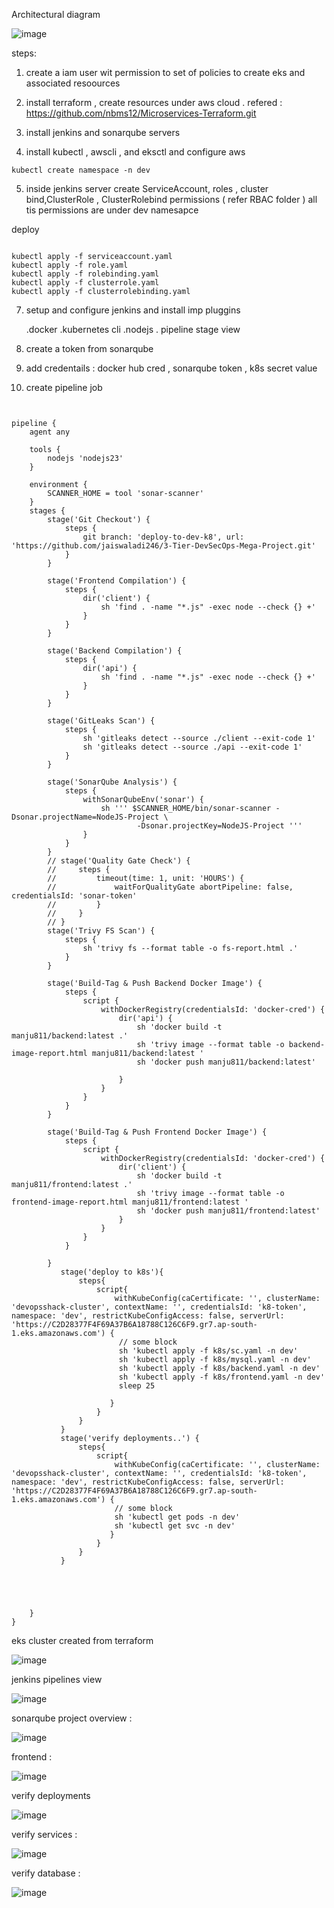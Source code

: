 

Architectural diagram 

![image](https://github.com/user-attachments/assets/633b1e62-5596-438e-b5db-77617559cbe0)

steps:

1. create a iam user wit permission to set of policies to create eks and associated resoources

2. install terraform , create resources under aws cloud .
   refered : https://github.com/nbms12/Microservices-Terraform.git


3. install jenkins and sonarqube servers

4. install kubectl , awscli , and eksctl and configure aws 

```
kubectl create namespace -n dev

```
5. inside jenkins server create ServiceAccount, roles , cluster bind,ClusterRole , ClusterRolebind permissions ( refer RBAC folder )  all tis permissions are under dev namesapce

deploy 

```

kubectl apply -f serviceaccount.yaml
kubectl apply -f role.yaml
kubectl apply -f rolebinding.yaml
kubectl apply -f clusterrole.yaml
kubectl apply -f clusterrolebinding.yaml

```

7. setup and configure jenkins  and install  imp pluggins

   .docker
   .kubernetes cli
   .nodejs
   . pipeline stage view


8. create a token from sonarqube

9. add credentails : docker hub cred , sonarqube token , k8s secret value

10. create pipeline job

```


pipeline {
    agent any
    
    tools {
        nodejs 'nodejs23'
    }

    environment {
        SCANNER_HOME = tool 'sonar-scanner'
    }
    stages {
        stage('Git Checkout') {
            steps {
                git branch: 'deploy-to-dev-k8', url: 'https://github.com/jaiswaladi246/3-Tier-DevSecOps-Mega-Project.git'
            }
        }
        
        stage('Frontend Compilation') {
            steps {
                dir('client') {
                    sh 'find . -name "*.js" -exec node --check {} +'
                }
            }
        }
        
        stage('Backend Compilation') {
            steps {
                dir('api') {
                    sh 'find . -name "*.js" -exec node --check {} +'
                }
            }
        }
        
        stage('GitLeaks Scan') {
            steps {
                sh 'gitleaks detect --source ./client --exit-code 1'
                sh 'gitleaks detect --source ./api --exit-code 1'
            }
        }
        
        stage('SonarQube Analysis') {
            steps {
                withSonarQubeEnv('sonar') {
                    sh ''' $SCANNER_HOME/bin/sonar-scanner -Dsonar.projectName=NodeJS-Project \
                            -Dsonar.projectKey=NodeJS-Project '''
                }
            }
        }
        // stage('Quality Gate Check') {
        //     steps {
        //         timeout(time: 1, unit: 'HOURS') {
        //             waitForQualityGate abortPipeline: false, credentialsId: 'sonar-token'
        //         }
        //     }
        // }
        stage('Trivy FS Scan') {
            steps {
                sh 'trivy fs --format table -o fs-report.html .'
            }
        }
        
        stage('Build-Tag & Push Backend Docker Image') {
            steps {
                script {
                    withDockerRegistry(credentialsId: 'docker-cred') {
                        dir('api') {
                            sh 'docker build -t manju811/backend:latest .'
                            sh 'trivy image --format table -o backend-image-report.html manju811/backend:latest '
                            sh 'docker push manju811/backend:latest'
                           
                        }
                    }
                }
            }
        }  
            
        stage('Build-Tag & Push Frontend Docker Image') {
            steps {
                script {
                    withDockerRegistry(credentialsId: 'docker-cred') {
                        dir('client') {
                            sh 'docker build -t manju811/frontend:latest .'
                            sh 'trivy image --format table -o frontend-image-report.html manju811/frontend:latest '
                            sh 'docker push manju811/frontend:latest'
                        }
                    }
                }
            }
             
        }  
           stage('deploy to k8s'){
               steps{
                   script{
                       withKubeConfig(caCertificate: '', clusterName: 'devopsshack-cluster', contextName: '', credentialsId: 'k8-token', namespace: 'dev', restrictKubeConfigAccess: false, serverUrl: 'https://C2D28377F4F69A37B6A18788C126C6F9.gr7.ap-south-1.eks.amazonaws.com') {
                        // some block
                        sh 'kubectl apply -f k8s/sc.yaml -n dev'
                        sh 'kubectl apply -f k8s/mysql.yaml -n dev'
                        sh 'kubectl apply -f k8s/backend.yaml -n dev'
                        sh 'kubectl apply -f k8s/frontend.yaml -n dev'
                        sleep 25
                        
                      }
                   }
               }
           } 
           stage('verify deployments..') {
               steps{
                   script{
                       withKubeConfig(caCertificate: '', clusterName: 'devopsshack-cluster', contextName: '', credentialsId: 'k8-token', namespace: 'dev', restrictKubeConfigAccess: false, serverUrl: 'https://C2D28377F4F69A37B6A18788C126C6F9.gr7.ap-south-1.eks.amazonaws.com') {
                       // some block
                       sh 'kubectl get pods -n dev'
                       sh 'kubectl get svc -n dev'
                      }
                   }
               }
           }
         
         
        
        
            
    }
}

```

   
eks cluster created from terraform 

![image](https://github.com/user-attachments/assets/91006459-c48e-4986-8cde-bff83ccaaa61)

jenkins pipelines view 

![image](https://github.com/user-attachments/assets/72dac41b-48aa-4226-8f1a-4fe0a4bb9ecf)



sonarqube project overview : 

![image](https://github.com/user-attachments/assets/81dd997c-5c47-489e-aba7-20f7f85b5b11)


frontend : 

![image](https://github.com/user-attachments/assets/8962cc9a-749f-4fee-b7b7-eb2048816638)


verify deployments

![image](https://github.com/user-attachments/assets/65cc6bda-aa02-45ef-bbed-34a5775f2173)

verify services :

![image](https://github.com/user-attachments/assets/04e990fa-eaf2-4729-90ce-660777a71926)


verify database : 

![image](https://github.com/user-attachments/assets/8c2e904e-f0cc-4b4a-a288-967df5de8fce)
